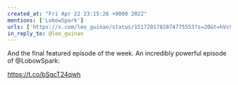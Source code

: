 ```yaml
---
created_at: "Fri Apr 22 23:15:26 +0000 2022"
mentions: ['LobowSpark']
urls: ['https://x.com/leo_guinan/status/1517201782874775553?s=20&t=hVcCWHOXVUl6ffeo3JaXjg']
in_reply_to: @leo_guinan
---
```


And the final featured episode of the week. An incredibly powerful episode of @LobowSpark:

https://t.co/bSqcT24qwh